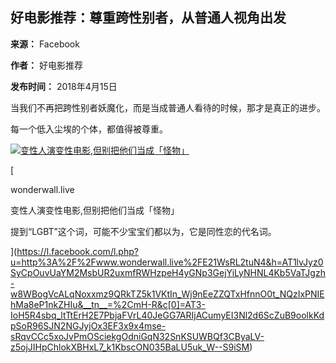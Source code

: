 ## 好电影推荐：尊重跨性别者，从普通人视角出发

**来源：** Facebook

**作者：** 好电影推荐

**发布时间：** 2018年4月15日

当我们不再把跨性别者妖魔化，而是当成普通人看待的时候，那才是真正的进步。

每一个低入尘埃的个体，都值得被尊重。

[
![变性人演变性电影,但别把他们当成「怪物」](https://external-sjc3-1.xx.fbcdn.net/emg1/v/t13/8738294355991022902?url=http%3A%2F%2Fguopanten.gamehetu.com%2Fimages%2F40b18d14%2Fd4190a4d979906fae0e047e92d98a9d4&fb_obo=1&utld=gamehetu.com&stp=c73.0.575.300a_dst-jpg_flffffff_q75_s500x261_tt6&ccb=13-1&oh=06_Q399XSjws9dwg7fA9HuDMMdC5QSZoCxe4okVNrom6upK62o&oe=67C6E734&_nc_sid=632586)
](https://l.facebook.com/l.php?u=http%3A%2F%2Fwww.wonderwall.live%2FE21WsRL2tuN4&h=AT1lvJyz0SyCpOuvUaYM2MsbUR2uxmfRWHzpeH4yGNp3GejYiLyNHNL4Kb5VaTJgzh-w8WBogVcALqNoxxmz9QRkTZ5k1VKtIn_Wj9nEeZZQTxHfnnO0t_NQzIxPNIEhMa8eP1nkZHIu&__tn__=H-R&c[0]=AT3-IoH5R4sbq_ltTtErH2E7PbjaFVrL40JeGG7ARIjACumyEI3Nl2d6ScZuB9oolkKdpSoR96SJN2NGJyjOx3EF3x9x4mse-sRqvCCc5xoJvPmOSciekgOdniGqN32SnKSUWBQf3CByaLV-z5ojJIHpChlokXBHxL7_k1KbscON035BaLU5uk_W--S9iSM)

[

wonderwall.live

变性人演变性电影,但别把他们当成「怪物」

提到“LGBT”这个词，可能不少宝宝们都以为，它是同性恋的代名词。

](https://l.facebook.com/l.php?u=http%3A%2F%2Fwww.wonderwall.live%2FE21WsRL2tuN4&h=AT1lvJyz0SyCpOuvUaYM2MsbUR2uxmfRWHzpeH4yGNp3GejYiLyNHNL4Kb5VaTJgzh-w8WBogVcALqNoxxmz9QRkTZ5k1VKtIn_Wj9nEeZZQTxHfnnO0t_NQzIxPNIEhMa8eP1nkZHIu&__tn__=%2CmH-R&c[0]=AT3-IoH5R4sbq_ltTtErH2E7PbjaFVrL40JeGG7ARIjACumyEI3Nl2d6ScZuB9oolkKdpSoR96SJN2NGJyjOx3EF3x9x4mse-sRqvCCc5xoJvPmOSciekgOdniGqN32SnKSUWBQf3CByaLV-z5ojJIHpChlokXBHxL7_k1KbscON035BaLU5uk_W--S9iSM)
